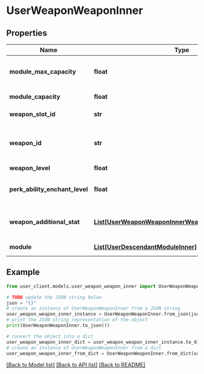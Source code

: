 # UserWeaponWeaponInner


## Properties

Name | Type | Description | Notes
------------ | ------------- | ------------- | -------------
**module_max_capacity** | **float** | Max. equippable module capacity | [optional] 
**module_capacity** | **float** | Equipped capacity | [optional] 
**weapon_slot_id** | **str** | Weapon slot identifier | [optional] 
**weapon_id** | **str** | Weapon identifier (Refer to /meta/weapon API) | [optional] 
**weapon_level** | **float** | Weapon level | [optional] 
**perk_ability_enchant_level** | **float** | Weapon Unique Ability enchantment level | [optional] 
**weapon_additional_stat** | [**List[UserWeaponWeaponInnerWeaponAdditionalStatInner]**](UserWeaponWeaponInnerWeaponAdditionalStatInner.md) | Weapon random option information | [optional] 
**module** | [**List[UserDescendantModuleInner]**](UserDescendantModuleInner.md) | Module information | [optional] 

## Example

```python
from user_client.models.user_weapon_weapon_inner import UserWeaponWeaponInner

# TODO update the JSON string below
json = "{}"
# create an instance of UserWeaponWeaponInner from a JSON string
user_weapon_weapon_inner_instance = UserWeaponWeaponInner.from_json(json)
# print the JSON string representation of the object
print(UserWeaponWeaponInner.to_json())

# convert the object into a dict
user_weapon_weapon_inner_dict = user_weapon_weapon_inner_instance.to_dict()
# create an instance of UserWeaponWeaponInner from a dict
user_weapon_weapon_inner_from_dict = UserWeaponWeaponInner.from_dict(user_weapon_weapon_inner_dict)
```
[[Back to Model list]](../README.md#documentation-for-models) [[Back to API list]](../README.md#documentation-for-api-endpoints) [[Back to README]](../README.md)


